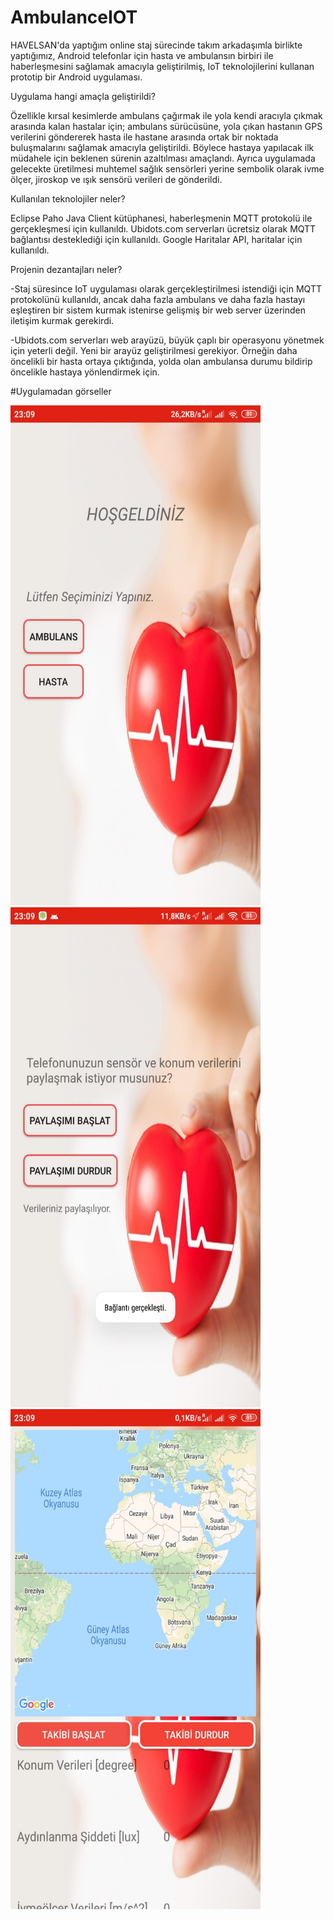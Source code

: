 # AmbulanceIOT
HAVELSAN'da yaptığım online staj sürecinde takım arkadaşımla birlikte yaptığımız, Android telefonlar için hasta ve ambulansın birbiri ile haberleşmesini sağlamak amacıyla geliştirilmiş, IoT teknolojilerini kullanan prototip bir Android uygulaması. 


Uygulama hangi amaçla geliştirildi?

Özellikle kırsal kesimlerde ambulans çağırmak ile yola kendi aracıyla çıkmak arasında kalan hastalar için; ambulans sürücüsüne, yola çıkan hastanın GPS verilerini göndererek hasta ile hastane arasında ortak bir noktada buluşmalarını sağlamak amacıyla geliştirildi. Böylece hastaya yapılacak ilk müdahele için beklenen sürenin azaltılması amaçlandı. Ayrıca uygulamada gelecekte üretilmesi muhtemel sağlık sensörleri yerine sembolik olarak ivme ölçer, jiroskop ve ışık sensörü verileri de gönderildi. 

Kullanılan teknolojiler neler?

Eclipse Paho Java Client kütüphanesi, haberleşmenin MQTT protokolü ile gerçekleşmesi için kullanıldı.
Ubidots.com serverları ücretsiz olarak MQTT bağlantısı desteklediği için kullanıldı.
Google Haritalar API, haritalar için kullanıldı.

Projenin dezantajları neler?

-Staj süresince IoT uygulaması olarak gerçekleştirilmesi istendiği için MQTT protokolünü kullanıldı, ancak daha fazla ambulans ve daha fazla hastayı eşleştiren bir sistem kurmak istenirse gelişmiş bir web server üzerinden iletişim kurmak gerekirdi.

-Ubidots.com serverları web arayüzü, büyük çaplı bir operasyonu yönetmek için yeterli değil. Yeni bir arayüz geliştirilmesi gerekiyor. Örneğin daha öncelikli bir hasta ortaya çıktığında, yolda olan ambulansa durumu bildirip öncelikle hastaya yönlendirmek için.

#Uygulamadan görseller

<img src="anasayfa.jpeg" width="400" height="800">

<img src="hasta.jpeg" width="400" height="800">

<img src="ambulans.jpeg" width="400" height="800">
